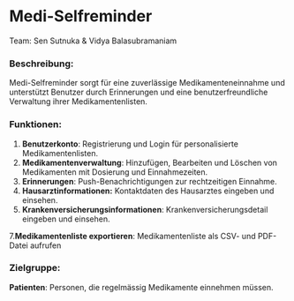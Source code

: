 # Medi-Selfreminder

Team: Sen Sutnuka & Vidya Balasubramaniam

### Beschreibung:

Medi-Selfreminder sorgt für eine zuverlässige Medikamenteneinnahme und unterstützt Benutzer durch Erinnerungen und eine benutzerfreundliche Verwaltung ihrer Medikamentenlisten.

### Funktionen:
1. **Benutzerkonto**:
   Registrierung und Login für personalisierte Medikamentenlisten.
2. **Medikamentenverwaltung**:
   Hinzufügen, Bearbeiten und Löschen von Medikamenten mit Dosierung und Einnahmezeiten.
3. **Erinnerungen**:
   Push-Benachrichtigungen zur rechtzeitigen Einnahme.
4. **Hausarztinformationen:**
   Kontaktdaten des Hausarztes eingeben und einsehen.   
6. **Krankenversicherungsinformationen**:
   Krankenversicherungsdetail eingeben und einsehen.
   
7.**Medikamentenliste exportieren**:
   Medikamentenliste als CSV- und PDF-Datei aufrufen 
   
### Zielgruppe:
**Patienten**: Personen, die regelmässig Medikamente einnehmen müssen.



